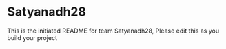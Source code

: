 # Satyanadh28
This is the initiated README for team Satyanadh28, Please edit this as you build your project
